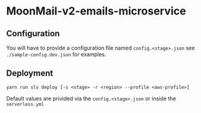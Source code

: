 # MoonMail-v2-emails-microservice

## Configuration

You will have to provide a configuration file named
`config.<stage>.json` see `./sample-config.dev.json` for examples.

## Deployment

```
yarn run sls deploy [-s <stage> -r <region> --profile <aws-profile>]
```

Default values are privided via the `config.<stage>.json` or inside the `serverless.yml`
